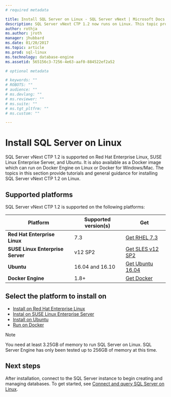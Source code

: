 ```yaml
---
# required metadata

title: Install SQL Server on Linux - SQL Server vNext | Microsoft Docs
description: SQL Server vNext CTP 1.2 now runs on Linux. This topic provides an overview on how to install SQL Server on Linux with links to the guides for specific platforms. 
author: rothja 
ms.author: jroth 
manager: jhubbard
ms.date: 01/20/2017
ms.topic: article
ms.prod: sql-linux
ms.technology: database-engine
ms.assetid: 565156c3-7256-4e63-aaf0-884522ef2a52

# optional metadata

# keywords: ""
# ROBOTS: ""
# audience: ""
# ms.devlang: ""
# ms.reviewer: ""
# ms.suite: ""
# ms.tgt_pltfrm: ""
# ms.custom: ""

---
```

# Install SQL Server on Linux

SQL Server vNext CTP 1.2 is supported on Red Hat Enterprise Linux, SUSE Linux Enterprise Server, and Ubuntu. It is also available as a Docker image which can run on Docker Engine on Linux or Docker for Windows/Mac. The topics in this section provide tutorials and general guidance for installing SQL Server vNext CTP 1.2 on Linux. 

## Supported platforms
SQL Server vNext CTP 1.2 is supported on the following platforms:

| Platform | Supported version(s) | Get
|-----|-----|-----
| **Red Hat Enterprise Linux** | 7.3 | [Get RHEL 7.3](http://access.redhat.com/products/red-hat-enterprise-linux/evaluation)
| **SUSE Linux Enterprise Server** | v12 SP2 | [Get SLES v12 SP2](https://www.suse.com/products/server)
| **Ubuntu** | 16.04 and 16.10| [Get Ubuntu 16.04](http://www.ubuntu.com/download/server)
| **Docker Engine** | 1.8+ | [Get Docker](http://www.docker.com/products/overview)

## Select the platform to install on
- [Install on Red Hat Enterprise Linux](sql-server-linux-setup-red-hat.md)
- [Instal on SUSE Linux Enterprise Server](sql-server-linux-setup-suse-linux-enterprise-server.md)
- [Install on Ubuntu](sql-server-linux-setup-ubuntu.md)
- [Run on Docker](sql-server-linux-setup-docker.md)

> [!NOTE] 
> You need at least 3.25GB of memory to run SQL Server on Linux.
> SQL Server Engine has only been tested up to 256GB of memory at this time.

## Next steps

After installation, connect to the SQL Server instance to begin creating and managing databases. To get started, see [Connect and query SQL Server on Linux](sql-server-linux-connect-and-query-sqlcmd.md).
